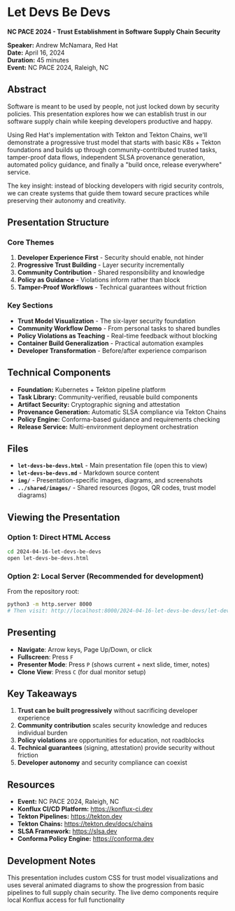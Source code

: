 # Let Devs Be Devs

**NC PACE 2024 - Trust Establishment in Software Supply Chain Security**

**Speaker:** Andrew McNamara, Red Hat  
**Date:** April 16, 2024  
**Duration:** 45 minutes  
**Event:** NC PACE 2024, Raleigh, NC

## Abstract

Software is meant to be used by people, not just locked down by security policies. This presentation explores how we can establish trust in our software supply chain while keeping developers productive and happy.

Using Red Hat's implementation with Tekton and Tekton Chains, we'll demonstrate a progressive trust model that starts with basic K8s + Tekton foundations and builds up through community-contributed trusted tasks, tamper-proof data flows, independent SLSA provenance generation, automated policy guidance, and finally a "build once, release everywhere" service.

The key insight: instead of blocking developers with rigid security controls, we can create systems that guide them toward secure practices while preserving their autonomy and creativity.

## Presentation Structure

### Core Themes
1. **Developer Experience First** - Security should enable, not hinder
2. **Progressive Trust Building** - Layer security incrementally 
3. **Community Contribution** - Shared responsibility and knowledge
4. **Policy as Guidance** - Violations inform rather than block
5. **Tamper-Proof Workflows** - Technical guarantees without friction

### Key Sections
- **Trust Model Visualization** - The six-layer security foundation
- **Community Workflow Demo** - From personal tasks to shared bundles
- **Policy Violations as Teaching** - Real-time feedback without blocking
- **Container Build Generalization** - Practical automation examples
- **Developer Transformation** - Before/after experience comparison

## Technical Components

- **Foundation:** Kubernetes + Tekton pipeline platform
- **Task Library:** Community-verified, reusable build components
- **Artifact Security:** Cryptographic signing and attestation  
- **Provenance Generation:** Automatic SLSA compliance via Tekton Chains
- **Policy Engine:** Conforma-based guidance and requirements checking
- **Release Service:** Multi-environment deployment orchestration

## Files

- **`let-devs-be-devs.html`** - Main presentation file (open this to view)
- **`let-devs-be-devs.md`** - Markdown source content
- **`img/`** - Presentation-specific images, diagrams, and screenshots
- **`../shared/images/`** - Shared resources (logos, QR codes, trust model diagrams)

## Viewing the Presentation

### Option 1: Direct HTML Access
```bash
cd 2024-04-16-let-devs-be-devs
open let-devs-be-devs.html
```

### Option 2: Local Server (Recommended for development)
From the repository root:
```bash
python3 -m http.server 8000
# Then visit: http://localhost:8000/2024-04-16-let-devs-be-devs/let-devs-be-devs.html
```

## Presenting

- **Navigate**: Arrow keys, Page Up/Down, or click
- **Fullscreen**: Press `F`
- **Presenter Mode**: Press `P` (shows current + next slide, timer, notes)
- **Clone View**: Press `C` (for dual monitor setup)

## Key Takeaways

1. **Trust can be built progressively** without sacrificing developer experience
2. **Community contribution** scales security knowledge and reduces individual burden  
3. **Policy violations** are opportunities for education, not roadblocks
4. **Technical guarantees** (signing, attestation) provide security without friction
5. **Developer autonomy** and security compliance can coexist

## Resources

- **Event:** NC PACE 2024, Raleigh, NC
- **Konflux CI/CD Platform:** https://konflux-ci.dev
- **Tekton Pipelines:** https://tekton.dev
- **Tekton Chains:** https://tekton.dev/docs/chains  
- **SLSA Framework:** https://slsa.dev
- **Conforma Policy Engine:** https://conforma.dev

## Development Notes

This presentation includes custom CSS for trust model visualizations and uses several animated diagrams to show the progression from basic pipelines to full supply chain security. The live demo components require local Konflux access for full functionality 